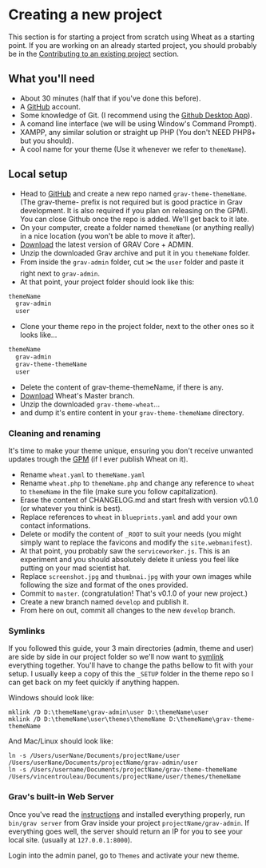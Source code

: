 # Creating a new project

This section is for starting a project from scratch using Wheat as a starting point. If you are working on an already started project, you should probably be in the [Contributing to an existing project](https://github.com/hotdoy/grav-theme-wheat/blob/master/docs/01-contributing-to-a-project.md) section.

## What you'll need

- About 30 minutes (half that if you've done this before).
- A [GitHub](https://github.com/) account.
- Some knowledge of Git. (I recommend using the [Github Desktop App](https://desktop.github.com/)).
- A comand line interface (we will be using Window's Command Prompt).
- XAMPP, any similar solution or straight up PHP (You don't NEED PHP8+ but you should).
- A cool name for your theme (Use it whenever we refer to `themeName`).

## Local setup

- Head to [GitHub](https://github.com/) and create a new repo named `grav-theme-themeName`. (The grav-theme- prefix is not required but is good practice in Grav development. It is also required if you plan on releasing on the GPM). You can close Github once the repo is added. We'll get back to it late.
- On your computer, create a folder named `themeName` (or anything really) in a nice location (you won't be able to move it after).
- [Download](https://getgrav.org/downloads) the latest version of GRAV Core + ADMIN.
- Unzip the downloaded Grav archive and put it in you `themeName` folder.
- From inside the `grav-admin` folder, cut ✂️ the `user` folder and paste it right next to `grav-admin`.
- At that point, your project folder should look like this:

```bash
themeName
  grav-admin
  user
```

- Clone your theme repo in the project folder, next to the other ones so it looks like...

```bash
themeName
  grav-admin
  grav-theme-themeName
  user
```

- Delete the content of grav-theme-themeName, if there is any.
- [Download](https://github.com/hotdoy/grav-theme-wheat/archive/refs/heads/master.zip) Wheat's Master branch.
- Unzip the downloaded `grav-theme-wheat`...
- and dump it's entire content in your `grav-theme-themeName` directory.

### Cleaning and renaming

It's time to make your theme unique, ensuring you don't receive unwanted updates trough the [GPM](https://learn.getgrav.org/17/cli-console/grav-cli-gpm) (if I ever publish Wheat on it).

- Rename `wheat.yaml` to `themeName.yaml`
- Rename `wheat.php` to `themeName.php` and change any reference to `wheat` to `themeName` in the file (make sure you follow capitalization).
- Erase the content of CHANGELOG.md and start fresh with version v0.1.0 (or whatever you think is best).
- Replace references to `wheat` in `blueprints.yaml` and add your own contact informations.
- Delete or modify the content of `_ROOT` to suit your needs (you might simply want to replace the favicons and modify the `site.webmanifest`).
- At that point, you probably saw the `serviceworker.js`. This is an experiment and you should absolutely delete it unless you feel like putting on your mad scientist hat.
- Replace `screenshot.jpg` and `thumbnai.jpg` with your own images while following the size and format of the ones provided.
- Commit to `master`. (congratulation! That's v0.1.0 of your new project.)
- Create a new branch named `develop` and publish it.
- From here on out, commit all changes to the new `develop` branch.

### Symlinks

If you followed this guide, your 3 main directories (admin, theme and user) are side by side in our project folder so we'll now want to [symlink](https://en.wikipedia.org/wiki/Symbolic_link#:~:text=In%20computing%2C%20a%20symbolic%20link,and%20that%20affects%20pathname%20resolution.) everything together. You'll have to change the paths bellow to fit with your setup. I usually keep a copy of this the `_SETUP` folder in the theme repo so I can get back on my feet quickly if anything happen.

Windows should look like:

`mklink /D D:\themeName\grav-admin\user D:\themeName\user`  
`mklink /D D:\themeName\user\themes\themeName D:\themeName\grav-theme-themeName`

And Mac/Linux should look like:

`ln -s /Users/userNane/Documents/projectName/user /Users/userNane/Documents/projectName/grav-admin/user`  
`ln -s /Users/username/Documents/projectName/grav-theme-themeName /Users/vincentrouleau/Documents/projectName/user/themes/themeName`

### Grav's built-in Web Server

Once you've read the [instructions](https://getgrav.org/blog/using-builtin-webserver) and installed everything properly, run `bin/grav server` from Grav  inside your project `projectName/grav-admin`.
If everything goes well, the server should return an IP for you to see your local site. (usually at `127.0.0.1:8000`).

Login into the admin panel, go to `Themes` and activate your new theme.
